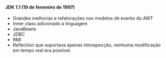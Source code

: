 #### JDK 1.1 (19 de fevereiro de 1997)


* Grandes melhorias e refatorações nos modelos de evento do AWT
* Inner class adicionado a linguagem
* JavaBeans 
* JDBC 
* RMI 
* Reflection que suportava apenas introspecção, nenhuma modificação em tempo real era possível.